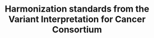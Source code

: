 ---
title: Harmonization standards from the Variant Interpretation for Cancer Consortium
url: https://www.abstractsonline.com/pp8/#!/9045/presentation/10578
event: "AACR 2020 I"
slides: https://drive.google.com/open?id=1AJYvH3ARFUMFfgr2JAJKfSG5VIERWW33
---